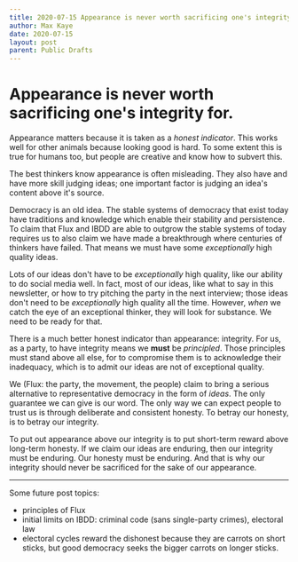 ```yaml
---
title: 2020-07-15 Appearance is never worth sacrificing one's integrity for.
author: Max Kaye
date: 2020-07-15
layout: post
parent: Public Drafts
---
```


# Appearance is never worth sacrificing one's integrity for.

Appearance matters because it is taken as a *honest indicator*. This works well for other animals because looking good is hard. To some extent this is true for humans too, but people are creative and know how to subvert this.

The best thinkers know appearance is often misleading. They also have and have more skill judging ideas; one important factor is judging an idea's content above it's source.

Democracy is an old idea. The stable systems of democracy that exist today have traditions and knowledge which enable their stability and persistence. To claim that Flux and IBDD are able to outgrow the stable systems of today requires us to also claim we have made a breakthrough where centuries of thinkers have failed. That means we must have some *exceptionally* high quality ideas.

Lots of our ideas don't have to be *exceptionally* high quality, like our ability to do social media well. In fact, most of our ideas, like what to say in this newsletter, or how to try pitching the party in the next interview; those ideas don't need to be *exceptionally* high quality all the time. However, *when* we catch the eye of an exceptional thinker, they will look for substance. We need to be ready for that.

There is a much better honest indicator than appearance: integrity. For us, as a party, to have integrity means we **must** be *principled*. Those principles must stand above all else, for to compromise them is to acknowledge their inadequacy, which is to admit our ideas are not of exceptional quality.

We (Flux: the party, the movement, the people) claim to bring a serious alternative to representative democracy in the form of *ideas*. The only guarantee we can give is our word. The only way we can expect people to trust us is through deliberate and consistent honesty. To betray our honesty, is to betray our integrity.

To put out appearance above our integrity is to put short-term reward above long-term honesty. If we claim our ideas are enduring, then our integrity must be enduring. Our honesty must be enduring. And that is why our integrity should never be sacrificed for the sake of our appearance.

------

Some future post topics:

* principles of Flux
* initial limits on IBDD: criminal code (sans single-party crimes), electoral law
* electoral cycles reward the dishonest because they are carrots on short sticks, but good democracy seeks the bigger carrots on longer sticks.

